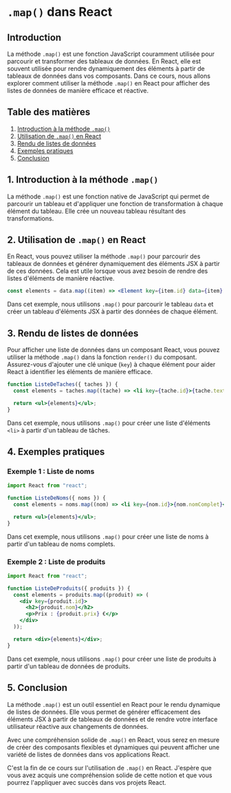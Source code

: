 # `.map()` dans React

## Introduction

La méthode `.map()` est une fonction JavaScript couramment utilisée pour parcourir et transformer des tableaux de données. En React, elle est souvent utilisée pour rendre dynamiquement des éléments à partir de tableaux de données dans vos composants. Dans ce cours, nous allons explorer comment utiliser la méthode `.map()` en React pour afficher des listes de données de manière efficace et réactive.

## Table des matières

1. [Introduction à la méthode `.map()`](#introduction-à-la-méthode-map)
2. [Utilisation de `.map()` en React](#utilisation-de-map-en-react)
3. [Rendu de listes de données](#rendu-de-listes-de-données)
4. [Exemples pratiques](#exemples-pratiques)
5. [Conclusion](#conclusion)

## 1. Introduction à la méthode `.map()`

La méthode `.map()` est une fonction native de JavaScript qui permet de parcourir un tableau et d'appliquer une fonction de transformation à chaque élément du tableau. Elle crée un nouveau tableau résultant des transformations.

## 2. Utilisation de `.map()` en React

En React, vous pouvez utiliser la méthode `.map()` pour parcourir des tableaux de données et générer dynamiquement des éléments JSX à partir de ces données. Cela est utile lorsque vous avez besoin de rendre des listes d'éléments de manière réactive.

```jsx
const elements = data.map((item) => <Element key={item.id} data={item} />);
```

Dans cet exemple, nous utilisons `.map()` pour parcourir le tableau `data` et créer un tableau d'éléments JSX à partir des données de chaque élément.

## 3. Rendu de listes de données

Pour afficher une liste de données dans un composant React, vous pouvez utiliser la méthode `.map()` dans la fonction `render()` du composant. Assurez-vous d'ajouter une clé unique (`key`) à chaque élément pour aider React à identifier les éléments de manière efficace.

```jsx
function ListeDeTaches({ taches }) {
  const elements = taches.map((tache) => <li key={tache.id}>{tache.texte}</li>);

  return <ul>{elements}</ul>;
}
```

Dans cet exemple, nous utilisons `.map()` pour créer une liste d'éléments `<li>` à partir d'un tableau de tâches.

## 4. Exemples pratiques

### Exemple 1 : Liste de noms

```jsx
import React from "react";

function ListeDeNoms({ noms }) {
  const elements = noms.map((nom) => <li key={nom.id}>{nom.nomComplet}</li>);

  return <ul>{elements}</ul>;
}
```

Dans cet exemple, nous utilisons `.map()` pour créer une liste de noms à partir d'un tableau de noms complets.

### Exemple 2 : Liste de produits

```jsx
import React from "react";

function ListeDeProduits({ produits }) {
  const elements = produits.map((produit) => (
    <div key={produit.id}>
      <h2>{produit.nom}</h2>
      <p>Prix : {produit.prix} €</p>
    </div>
  ));

  return <div>{elements}</div>;
}
```

Dans cet exemple, nous utilisons `.map()` pour créer une liste de produits à partir d'un tableau de données de produits.

## 5. Conclusion

La méthode `.map()` est un outil essentiel en React pour le rendu dynamique de listes de données. Elle vous permet de générer efficacement des éléments JSX à partir de tableaux de données et de rendre votre interface utilisateur réactive aux changements de données.

Avec une compréhension solide de `.map()` en React, vous serez en mesure de créer des composants flexibles et dynamiques qui peuvent afficher une variété de listes de données dans vos applications React.

C'est la fin de ce cours sur l'utilisation de `.map()` en React. J'espère que vous avez acquis une compréhension solide de cette notion et que vous pourrez l'appliquer avec succès dans vos projets React.

